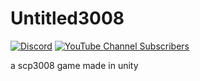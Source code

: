 # Untitled3008
[![Discord](https://img.shields.io/discord/919339090246242304?color=%235865F2&label=Discord%20Server&logo=discord&logoColor=white&style=for-the-badge)](https://discord.gg/UBZkrH2mUB)
[![YouTube Channel Subscribers](https://img.shields.io/youtube/channel/subscribers/UCXXxtgoCQ6yb-MgRCCHyD9w?label=Youtube&logo=youtube&logoColor=white&style=for-the-badge)](https://www.youtube.com/channel/UCXXxtgoCQ6yb-MgRCCHyD9w)

a scp3008 game made in unity
